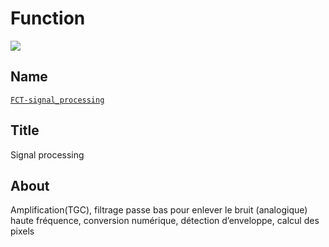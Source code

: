 # Function
![](viewme.jpg)

## Name
[`FCT-signal_processing`]()

## Title
Signal processing

## About
Amplification(TGC), filtrage passe bas pour enlever le bruit (analogique) haute fréquence, conversion numérique, détection d’enveloppe, calcul des pixels
